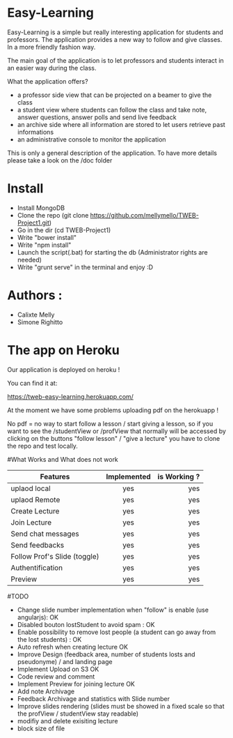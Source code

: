 Easy-Learning
=============

Easy-Learning is a simple but really interesting application for students and professors.
The application provides a new way to follow and give classes. In a more friendly fashion way.

The main goal of the application is to let professors and students interact in an easier way during the class.

What the application offers?

* a professor side view that can be projected on a beamer to give the class
* a student view where students can follow the class and take note, answer questions, answer polls and send live feedback
* an archive side where all information are stored to let users retrieve past informations
* an administrative console to monitor the application

This is only a general description of the application.
To have more details please take a look on the /doc folder

# Install
* Install MongoDB
* Clone the repo (git clone https://github.com/mellymello/TWEB-Project1.git)
* Go in the dir (cd TWEB-Project1)
* Write "bower install"
* Write "npm install"
* Launch the script(.bat) for starting the db (Administrator rights are needed)
* Write "grunt serve" in the terminal and enjoy :D

# Authors : 
 * Calixte Melly
 * Simone Righitto


# The app on Heroku

Our application is deployed on heroku !

You can find it at:

https://tweb-easy-learning.herokuapp.com/

At the moment we have some problems uploading pdf on the herokuapp ! 

No pdf = no way to start follow a lesson / start giving a lesson, so if you want to see the /studentView or /profView that normally will be accessed by clicking on the buttons "follow lesson" / "give a lecture" you have to clone the repo and test locally.

#What Works and What does not work

| Features      | Implemented   | is Working ?  |
| ------------- |:-------------:| -------------:|
| uplaod local  | yes           | yes           |
| uplaod Remote | yes           | yes            |
| Create Lecture| yes           | yes           |
| Join Lecture  | yes           | yes          |
| Send chat messages  | yes           | yes           |
| Send feedbacks  | yes           | yes        |
| Follow Prof's Slide (toggle)  | yes           | yes           |
| Authentification  | yes           | yes        |
| Preview        | yes          | yes       |


#TODO
* Change slide number implementation when "follow" is enable (use angularjs): OK
* Disabled bouton lostStudent to avoid spam : OK
* Enable possibility to remove lost people (a student can go away from the lost students) : OK
* Auto refresh when creating lecture OK
* Improve Design (feedback area, number of students losts and pseudonyme) / and landing page
* Implement Upload on S3 OK
* Code review and comment
* Implement Preview for joining lecture OK
* Add note Archivage
* Feedback Archivage and statistics with Slide number
* Improve slides rendering (slides must be showed in a fixed scale so that the profView / studentView stay readable)
* modifiy and delete exisiting lecture
* block size of file



